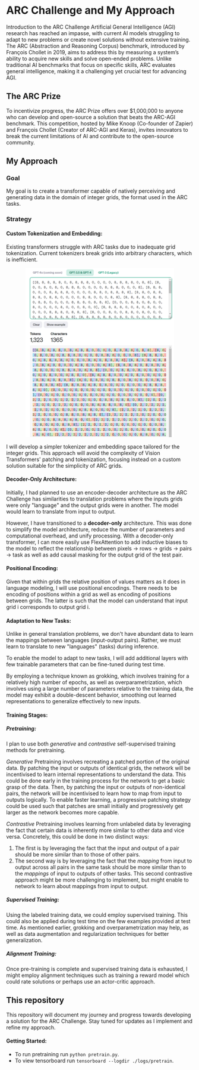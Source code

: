 # ARC Challenge and My Approach
Introduction to the ARC Challenge
Artificial General Intelligence (AGI) research has reached an impasse, with current AI models struggling to adapt to new problems or create novel solutions without extensive training. The ARC (Abstraction and Reasoning Corpus) benchmark, introduced by François Chollet in 2019, aims to address this by measuring a system’s ability to acquire new skills and solve open-ended problems. Unlike traditional AI benchmarks that focus on specific skills, ARC evaluates general intelligence, making it a challenging yet crucial test for advancing AGI.

## The ARC Prize
To incentivize progress, the ARC Prize offers over $1,000,000 to anyone who can develop and open-source a solution that beats the ARC-AGI benchmark. This competition, hosted by Mike Knoop (Co-founder of Zapier) and François Chollet (Creator of ARC-AGI and Keras), invites innovators to break the current limitations of AI and contribute to the open-source community.

## My Approach
### Goal
My goal is to create a transformer capable of natively perceiving and generating data in the domain of integer grids, the format used in the ARC tasks.

### Strategy
#### Custom Tokenization and Embedding:

Existing transformers struggle with ARC tasks due to inadequate grid tokenization. Current tokenizers break grids into arbitrary characters, which is inefficient.

<div align="center">
        <img src="media/Example%20issues%20with%20existing%20tokenizers.png" alt="Example issues with existing tokenizers" width="400"/>
</div>

I will develop a simpler tokenizer and embedding space tailored for the integer grids. This approach will avoid the complexity of Vision Transformers' patching and tokenization, focusing instead on a custom solution suitable for the simplicity of ARC grids.

#### Decoder-Only Architecture:
Initially, I had planned to use an encoder-decoder architecture as the ARC Challenge has similarities to translation problems where the inputs grids were only "language" and the output grids were in another. The model would learn to translate from input to output. 

However, I have transitioned to a **decoder-only** architecture. This was done to simplify the model architecture, reduce the number of parameters and computational overhead, and unify processing. With a decoder-only transformer, I can more easily use FlexAttention to add inductive biases to the model to reflect the relationship between pixels -> rows -> grids -> pairs -> task as well as add causal masking for the output grid of the test pair.  

#### Positional Encoding:

Given that within grids the relative position of values matters as it does in language modeling, I will use positional encodings. There needs to be encoding of positions within a grid as well as encoding of positions between grids. The latter is such that the model can understand that input grid i corresponds to output grid i. 

#### Adaptation to New Tasks:
Unlike in general translation problems, we don't have abundant data to learn the mappings between languages (input-output pairs). Rather, we must learn to translate to new "languages" (tasks) during inference. 

To enable the model to adapt to new tasks, I will add additional layers with few trainable parameters that can be fine-tuned during test time.

By employing a technique known as grokking, which involves training for a relatively high number of epochs, as well as overparametrization, which involves using a large number of parameters relative to the training data, the model may exhibit a double-descent behavior, smoothing out learned representations to generalize effectively to new inputs.

#### Training Stages:

##### Pretraining:

I plan to use both _generative_ and _contrastive_ self-supervised training methods for pretraining. 

_Generative_ Pretraining involves recreating a patched portion of the original data. By patching the input or outputs of identical grids, the network will be incentivised to learn internal representations to understand the data. This could be done early in the training process for the network to get a basic grasp of the data. Then, by patching the input or outputs of non-identical pairs, the network will be incentivised to learn how to map from input to outputs logically. To enable faster learning, a progressive patching strategy could be used such that patches are small initially and progressively get larger as the network becomes more capable. 

_Contrastive_ Pretraining involves learning from unlabeled data by leveraging the fact that certain data is inherently more similar to other data and vice versa. Concretely, this could be done in two distinct ways:
1. The first is by leveraging the fact that the input and output of a pair should be more similar than to those of other pairs.
2. The second way is by leveraging the fact that the _mapping_ from input to output across all pairs in the same task should be more similar than to the _mappings_ of input to outputs of other tasks. This second contrastive approach might be more challenging to implement, but might enable to network to learn about mappings from input to output. 

##### Supervised Training:

Using the labeled training data, we could employ supervised training. This could also be applied during test time on the few examples provided at test time. As mentioned earlier, grokking and overparametrization may help, as well as data augmentation and regularization techniques for better generalization. 

##### Alignment Training:

Once pre-training is complete and supervised training data is exhausted, I might employ alignment techniques such as training a reward model which could rate solutions or perhaps use an actor-critic approach.  

## This repository 

This repository will document my journey and progress towards developing a solution for the ARC Challenge. Stay tuned for updates as I implement and refine my approach.

#### Getting Started:

- To run pretraining run `python pretrain.py`.
- To view tensorboard run `tensorboard --logdir ./logs/pretrain`.


